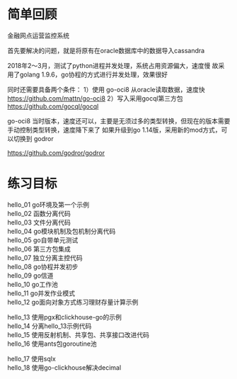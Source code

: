 简单回顾
=======
金融网点运营监控系统

首先要解决的问题，就是将原有在oracle数据库中的数据导入cassandra

2018年2～3月，测试了python进程并发处理，系统占用资源偏大，速度慢
故采用了golang 1.9.6，go协程的方式进行并发处理，效果很好

同时还需要具备两个条件：
1）使用 go-oci8 从oracle读取数据，速度快 https://github.com/mattn/go-oci8
2）写入采用gocql第三方包 https://github.com/gocql/gocql

go-oci8 当时版本，速度还可以，主要是无须过多的类型转换，但现在的版本需要手动控制类型转换，速度降下来了
如果升级到go 1.14版，采用新的mod方式，可以切换到 godror

https://github.com/godror/godror

练习目标
=======
hello_01  go环境及第一个示例  
hello_02  函数分离代码  
hello_03  文件分离代码  
hello_04  go模块机制及包机制分离代码  
hello_05  go自带单元测试  
hello_06  第三方包集成  
hello_07  独立分离主控代码  
hello_08  go协程并发初步  
hello_09  go信道  
hello_10  go工作池  
hello_11  go并发作业模式  
hello_12  go面向对象方式练习理财存量计算示例

hello_13  使用pgx和clickhouse-go的示例  
hello_14  分离hello_13示例代码  
hello_15  使用反射机制、共享包、共享接口改进代码  
hello_16  使用ants包goroutine池

hello_17  使用sqlx  
hello_18  使用go-clickhouse解决decimal
